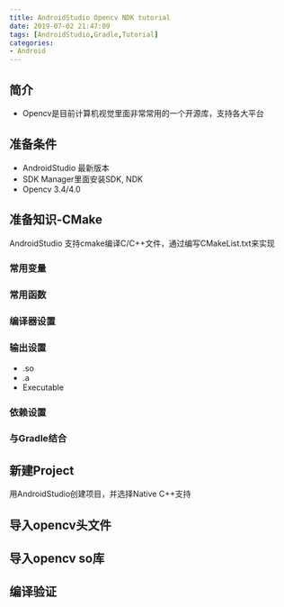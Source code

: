 ```yaml
---
title: AndroidStudio Opencv NDK tutorial
date: 2019-07-02 21:47:09
tags: [AndroidStudio,Gradle,Tutorial]
categories:
- Android
---
```


## 简介
* Opencv是目前计算机视觉里面非常常用的一个开源库，支持各大平台

## 准备条件
* AndroidStudio 最新版本
* SDK Manager里面安装SDK, NDK
* Opencv 3.4/4.0


## 准备知识-CMake
AndroidStudio 支持cmake编译C/C++文件，通过编写CMakeList.txt来实现

### 常用变量

### 常用函数

### 编译器设置

### 输出设置
* .so
* .a
* Executable

### 依赖设置

### 与Gradle结合


## 新建Project
用AndroidStudio创建项目，并选择Native C++支持

## 导入opencv头文件

## 导入opencv so库

## 编译验证


